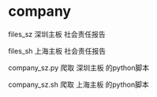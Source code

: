 # company

files_sz  深圳主板 社会责任报告

files_sh  上海主板 社会责任报告

company_sz.py  爬取   深圳主板 的python脚本 

company_sz.sh  爬取   上海主板 的python脚本 